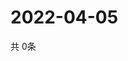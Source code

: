 # 2022-04-05
  共 0条

  <!-- BEGIN -->
  <!-- 最后更新时间Tue Apr 05 2022 05:05:00 GMT+0000 (Coordinated Universal Time) -->
  
  <!-- END -->
  
  